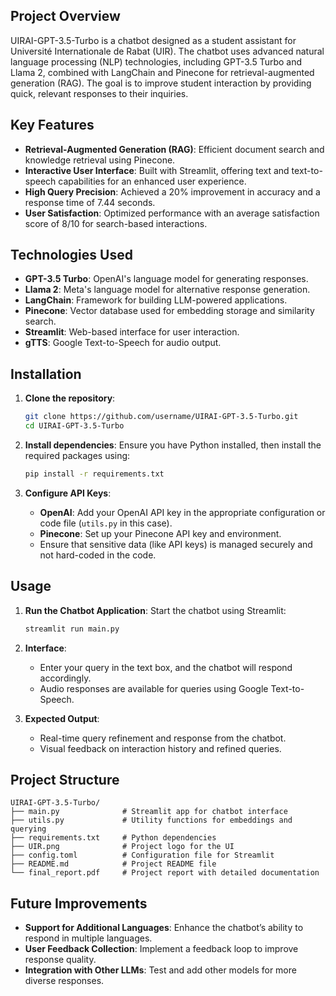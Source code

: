## Project Overview
UIRAI-GPT-3.5-Turbo is a chatbot designed as a student assistant for Université Internationale de Rabat (UIR). The chatbot uses advanced natural language processing (NLP) technologies, including GPT-3.5 Turbo and Llama 2, combined with LangChain and Pinecone for retrieval-augmented generation (RAG). The goal is to improve student interaction by providing quick, relevant responses to their inquiries.

## Key Features
- **Retrieval-Augmented Generation (RAG)**: Efficient document search and knowledge retrieval using Pinecone.
- **Interactive User Interface**: Built with Streamlit, offering text and text-to-speech capabilities for an enhanced user experience.
- **High Query Precision**: Achieved a 20% improvement in accuracy and a response time of 7.44 seconds.
- **User Satisfaction**: Optimized performance with an average satisfaction score of 8/10 for search-based interactions.

## Technologies Used
- **GPT-3.5 Turbo**: OpenAI's language model for generating responses.
- **Llama 2**: Meta's language model for alternative response generation.
- **LangChain**: Framework for building LLM-powered applications.
- **Pinecone**: Vector database used for embedding storage and similarity search.
- **Streamlit**: Web-based interface for user interaction.
- **gTTS**: Google Text-to-Speech for audio output.

## Installation

1. **Clone the repository**:
   ```bash
   git clone https://github.com/username/UIRAI-GPT-3.5-Turbo.git
   cd UIRAI-GPT-3.5-Turbo
   ```

2. **Install dependencies**:
   Ensure you have Python installed, then install the required packages using:
   ```bash
   pip install -r requirements.txt
   ```

3. **Configure API Keys**:
   - **OpenAI**: Add your OpenAI API key in the appropriate configuration or code file (`utils.py` in this case).
   - **Pinecone**: Set up your Pinecone API key and environment.
   - Ensure that sensitive data (like API keys) is managed securely and not hard-coded in the code.

## Usage

1. **Run the Chatbot Application**:
   Start the chatbot using Streamlit:
   ```bash
   streamlit run main.py
   ```

2. **Interface**:
   - Enter your query in the text box, and the chatbot will respond accordingly.
   - Audio responses are available for queries using Google Text-to-Speech.

3. **Expected Output**:
   - Real-time query refinement and response from the chatbot.
   - Visual feedback on interaction history and refined queries.

## Project Structure

```
UIRAI-GPT-3.5-Turbo/
├── main.py              # Streamlit app for chatbot interface
├── utils.py             # Utility functions for embeddings and querying
├── requirements.txt     # Python dependencies
├── UIR.png              # Project logo for the UI
├── config.toml          # Configuration file for Streamlit
├── README.md            # Project README file
└── final_report.pdf     # Project report with detailed documentation
```

## Future Improvements
- **Support for Additional Languages**: Enhance the chatbot’s ability to respond in multiple languages.
- **User Feedback Collection**: Implement a feedback loop to improve response quality.
- **Integration with Other LLMs**: Test and add other models for more diverse responses.

